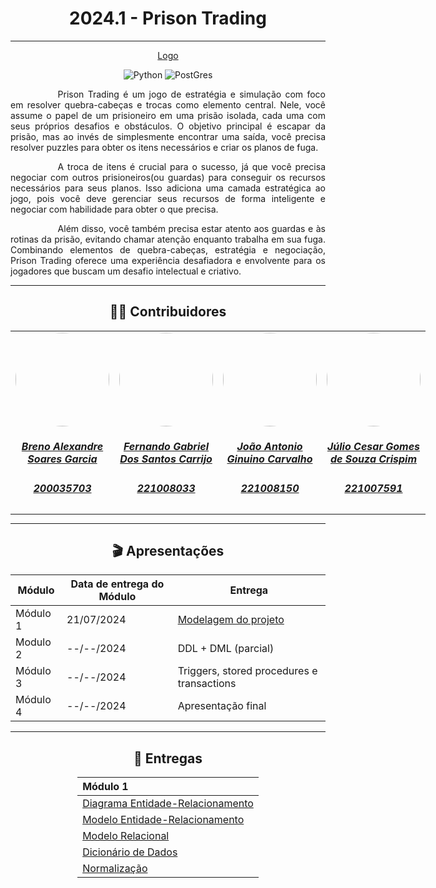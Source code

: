 <center>

# 2024.1 - Prison Trading
</center>

---

<center>

[Logo](docs/assets/img.png)

![Python](https://img.shields.io/badge/Python-3776AB?style=for-the-badge&logo=python&logoColor=white)
![PostGres](https://img.shields.io/badge/PostgreSQL-316192?style=for-the-badge&logo=postgresql&logoColor=white)

</center>

<p style="text-indent: 2cm; text-align: justify;">
Prison Trading  é um jogo de estratégia e simulação com foco em resolver quebra-cabeças e trocas como elemento central. Nele, você assume o papel de um prisioneiro em uma prisão isolada, cada uma com seus próprios desafios e obstáculos. O objetivo principal é escapar da prisão, mas ao invés de simplesmente encontrar uma saída, você precisa resolver puzzles  para obter os itens necessários e criar os planos de fuga.
</p>


<p style="text-indent: 2cm; text-align: justify;">
A troca de itens é crucial para o sucesso, já que você precisa negociar com outros prisioneiros(ou guardas) para conseguir os recursos necessários para seus planos. Isso adiciona uma camada estratégica ao jogo, pois você deve gerenciar seus recursos de forma inteligente e negociar com habilidade para obter o que precisa.
</p>

<p style="text-indent: 2cm; text-align: justify;">
Além disso, você também precisa estar atento aos guardas e às rotinas da prisão, evitando chamar atenção enquanto trabalha em sua fuga. Combinando elementos de quebra-cabeças, estratégia e negociação, Prison Trading  oferece uma experiência desafiadora e envolvente para os jogadores que buscam um desafio intelectual e criativo.
</p>

---

<center>

## 👨‍🎓 Contribuidores

</center>


<table style="margin: 0 auto; width: fit-content;">
    <tr>
        <td align="center">
            <a href="https://github.com/brenoalexandre0">
                <img style="border-radius: 50%;" src="https://github.com/brenoalexandre0.png" width="150px;"/>
                <h5 class="text-center"> Breno Alexandre Soares Garcia  </h5>
                <h5 class="text-center"> 200035703 </h5>
            </a>
        </td>
        <td align="center">
            <a href="https://github.com/show-dawn">
                <img style="border-radius: 50%;" src="https://github.com/show-dawn.png" width="150px;"/>
                <h5 class="text-center">Fernando Gabriel Dos Santos Carrijo <br> </h5>
                <h5 class="text-center"> 221008033 </h5>
            </a>
        </td>
       <td align="center">
            <a href="https://github.com/joaoseisei">
                <img style="border-radius: 50%;" src="https://github.com/joaoseisei.png" width="150px;"/>
                <h5 class="text-center"> João Antonio Ginuino Carvalho <br></h5>
                <h5 class="text-center"> 221008150 </h5>
            </a>
        </td>
      <td align="center">
            <a href="https://github.com/Julio1099">
                <img style="border-radius: 50%;" src="https://github.com/Julio1099.png" width="150px;"/>
                <h5 class="text-center"> Júlio Cesar Gomes de Souza Crispim <br> </h5>
                <h5 class="text-center"> 221007591 </h5>
            </a>
        </td>
</table>

---

<center>

## 🎬 Apresentações

</center>

<div style="margin: 0 auto; width: fit-content;">

| Módulo   | Data de entrega do Módulo | Entrega                                                                                 |
|----------|---------------------------|-----------------------------------------------------------------------------------------|
| Módulo 1 | 21/07/2024                | [Modelagem do projeto](https://sbd1.github.io/2024.1-Prison-Trading/#/Modulo-1/Modulo1) |
| Modulo 2 | --/--/2024                | DDL + DML (parcial)                                                                     |
| Módulo 3 | --/--/2024                | Triggers, stored procedures e transactions                                              |
| Módulo 4 | --/--/2024                | Apresentação final                                                                      |

</div>

---

<center>

## 📅 Entregas

</center>

<div style="margin: 0 auto; width: fit-content;">

| Módulo 1                                                                                        |
|:------------------------------------------------------------------------------------------------|
| [Diagrama Entidade-Relacionamento](https://sbd1.github.io/2024.1-Prison-Trading/#/Modulo-1/DER) |
| [Modelo Entidade-Relacionamento](https://sbd1.github.io/2024.1-Prison-Trading/#/Modulo-1/MER)   |
| [Modelo Relacional](https://sbd1.github.io/2024.1-Prison-Trading/#/Modulo-1/MERL)               |
| [Dicionário de Dados](https://sbd1.github.io/2024.1-Prison-Trading/#/Modulo-1/DD)               |
| [Normalização](https://sbd1.github.io/2024.1-Prison-Trading/#/Modulo-1/NORM)                    |

</div>

